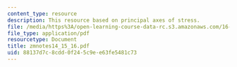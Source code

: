 ```yaml
---
content_type: resource
description: This resource based on principal axes of stress.
file: /media/https%3A/open-learning-course-data-rc.s3.amazonaws.com/16-01-unified-engineering-i-ii-iii-iv-fall-2005-spring-2006/88137d7c8cdd0f245c9ee63fe5481c73_zmnotes14_15_16.pdf
file_type: application/pdf
resourcetype: Document
title: zmnotes14_15_16.pdf
uid: 88137d7c-8cdd-0f24-5c9e-e63fe5481c73
---
```

